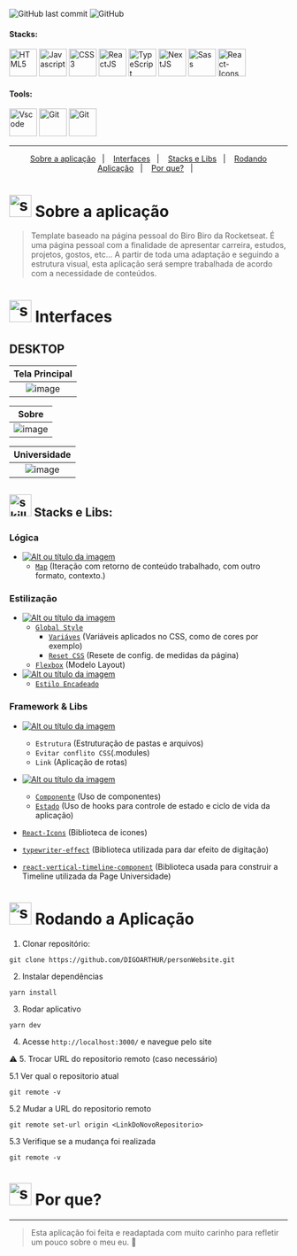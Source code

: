 <!-- VISUALIZAR NO VSCODE  CTRL + K  V -->

<!-- BADGES https://www.youtube.com/watch?v=cRoBt6AZgjc
https://dev.to/envoy_/150-badges-for-github-pnk

BUILD BADGES
https://shields.io
ICONS
https://simpleicons.org/?q=react
-->

 <!------------------------------------BANNER PROJECT-->






 <!------------------------------------SHIELDS PROJECT-->
  ![GitHub last commit](https://img.shields.io/github/last-commit/digoarthur/personWebsite)
  ![GitHub](https://img.shields.io/github/license/digoarthur/personWebsite)
  
  

 <!------------------------------------STACKS-->
#### Stacks:
<p align="left">

 <a href="https://developer.mozilla.org/pt-BR/docs/Web/HTML"><img  alt="HTML5"  width="50" height="50" src="https://user-images.githubusercontent.com/59892368/149663188-8298a9bf-f3ce-4881-944f-e94edf37beed.png"><a/>
   <a href="https://github.com/braziljs/eloquente-javascript"><img  alt="Javascript"  width="50" height="50" src="https://user-images.githubusercontent.com/59892368/149663192-19043371-127c-47f0-8553-0f407c51e2c5.png"><a/>
   <a href="https://developer.mozilla.org/pt-BR/docs/Web/CSS"><img  alt="CSS3"  width="50" height="50" src="https://user-images.githubusercontent.com/59892368/149663193-40e11362-c724-49cf-a0b5-a20f98c8e4ba.png"><a/>
   <a href="https://pt-br.reactjs.org/"><img  alt="ReactJS"  width="50" height="50" src="https://user-images.githubusercontent.com/59892368/110185477-3255b480-7df1-11eb-8399-07a57b05eefb.png"><a/>
   <a href="https://www.typescriptlang.org/"><img  alt="TypeScript"  width="50" height="50" src="https://user-images.githubusercontent.com/59892368/149662563-c86be27c-b905-4aaf-b726-fb1146465ea7.png"><a/>
   <a href="https://nextjs.org/"><img  alt="NextJS"  width="50" height="50" src="https://user-images.githubusercontent.com/59892368/152626659-7431e51e-e4ea-4ee5-baf9-c916ccd72ae9.png"><a/>
    <a href="https://sass-lang.com"><img  alt="Sass"  width="50" height="50" src="https://user-images.githubusercontent.com/59892368/197538138-4aac6895-cad3-40af-a9c8-f51a22aa680a.png"><a/>
       <a href="https://react-icons.github.io/react-icons/"><img  alt="React-Icons"  width="50" height="50" src="https://user-images.githubusercontent.com/59892368/197551891-5fcd2eca-9cd9-4dfd-88b9-7b0f533d4d73.png"><a/>
   
</p>
  

 

 <!------------------------------------TOOLS-->
 #### Tools:
 <a href="https://code.visualstudio.com/"><img  alt="Vscode"  width="50" height="50" src="https://user-images.githubusercontent.com/59892368/149663512-3f83da57-bdfe-4cef-bcc2-feb304a738ff.png"><a/>
 <a href="https://git-scm.com/"><img  alt="Git"  width="50" height="50" src="https://user-images.githubusercontent.com/59892368/149677999-f5947f0b-e535-4ba2-911c-1c5926045c35.png"><a/>
  <a href="https://yarnpkg.com"><img  alt="Git"  width="50" height="50" src="https://user-images.githubusercontent.com/59892368/197615074-2e78b82c-b853-455c-8920-272cf1ce6399.svg"><a/>  
     
<hr>
  
  <!------------------------------------PROJECT ICON-->
  

   <!------------------------------------SUMMARY-->
<p align="center">
  <a href="https://github.com/DIGOARTHUR/personWebsite#--sobre-a-aplicação-">Sobre a aplicação</a>&nbsp;&nbsp;&nbsp;|&nbsp;&nbsp;&nbsp;
  <a href="https://github.com/DIGOARTHUR/personWebsite#--interfaces-"> Interfaces</a>&nbsp;&nbsp;&nbsp;|&nbsp;&nbsp;&nbsp;
  <a href="https://github.com/DIGOARTHUR/personWebsite#-stacks-e-libs-">Stacks e Libs</a>&nbsp;&nbsp;&nbsp;|&nbsp;&nbsp;&nbsp;
  <a href="https://github.com/DIGOARTHUR/personWebsite#-rodando-a-aplicação">Rodando Aplicação</a>&nbsp;&nbsp;&nbsp;|&nbsp;&nbsp;&nbsp;
  <a href="https://github.com/DIGOARTHUR/personWebsite#--por-que-">Por que?</a>&nbsp;&nbsp;&nbsp;|&nbsp;&nbsp;&nbsp;
</p>  

  
  
   <!------------------------------------DESCRIPTION-->

# <img  alt="skills"  width="40" height="40" src="https://user-images.githubusercontent.com/59892368/148622497-164365e8-f6b0-4f40-bc75-a0ed4da6059b.png">  Sobre a aplicação <!---write here : talk a little about project: what's does, example.  -->
> Template baseado na página pessoal do Biro Biro da Rocketseat. É uma página pessoal com a finalidade de apresentar carreira, estudos, projetos, gostos, etc... A partir de toda uma adaptação e seguindo a estrutura visual, esta aplicação será sempre trabalhada de acordo com a necessidade de conteúdos.
  
  
<!------------------------------------LAYOUT -->

<!---
## FIGMA 
<!---
<a href="https://www.figma.com/file/YM4JFm0d4b4TovqmCNrgRW/ig.news?node-id=1%3A2" target="_blank"><img alt="Figma" src="https://img.shields.io/badge/figma%20-%23F24E1E.svg?&style=for-the-badge&logo=figma&logoColor=white"/></a>
--->

# <img  alt="skills"  width="40" height="40" src="https://user-images.githubusercontent.com/59892368/149667468-f228e4e8-c2f0-474d-858d-6b9216f49b2f.png">  Interfaces <!---write here : demonstration of the application layout.  -->

## DESKTOP
  
|                             Tela Principal                             |
| :-------------------------------------------------------------------: |
|   ![image](https://user-images.githubusercontent.com/59892368/197564641-13a377f4-cdeb-48d5-ab6b-42a1e4d3298e.gif) |

  
  |                               Sobre                              |
| :-------------------------------------------------------------------: |
|   ![image](https://user-images.githubusercontent.com/59892368/197567841-ed38d6c6-cabb-47a9-a795-508ae3b646d9.png)|

  
|                                 Universidade                     |
| :--------------------------------------------------------------: |
|   ![image](https://user-images.githubusercontent.com/59892368/197568006-10b15226-8ffe-4914-bca6-60cf1d1e18c4.png)|
  

  


  
  
  
  <!------------------------------------PRODUCTION SKILLS-->

## <img  alt="skills"  width="40" height="40" src="https://user-images.githubusercontent.com/59892368/197614534-e12fb94a-b5cf-44ff-8d57-debad7299b0b.png"> Stacks e Libs: <!---write here: learned concepts; -->

### Lógica 
*  <a href="https://devdigoarthur.notion.site/Map-a87c73417a064372b122bf448f4c6ed4"> ![Alt ou título da imagem](https://img.shields.io/badge/-JavaScript-/?logo=JavaScript&logoColor=white&color=yellow)<a/>
   * [`Map`](https://developer.mozilla.org/pt-BR/docs/Web/JavaScript/Reference/Global_Objects/Map) (Iteração com retorno de conteúdo trabalhado, com outro formato, contexto.)
   
### Estilização 
* <a href="https://developer.mozilla.org/pt-BR/docs/Web/CSS"> ![Alt ou título da imagem](https://img.shields.io/badge/-CSS3-/?logo=CSS3&logoColor=white&color=blue)<a/> 
  * [`Global Style`]()
     * [`Variáves`](https://developer.mozilla.org/pt-BR/docs/Web/CSS/Using_CSS_custom_properties) (Variáveis aplicados no CSS, como de cores por exemplo)
     * [`Reset CSS`](https://www.alura.com.br/artigos/o-que-e-reset-css) (Resete de config. de medidas da página)
  * [`Flexbox`](https://css-tricks.com/snippets/css/a-guide-to-flexbox/) (Modelo Layout)
* <a href="https://sass-lang.com"> ![Alt ou título da imagem](https://img.shields.io/badge/-Sass-/?logo=Sass&logoColor=white&color=ff69b4)<a/> 
  * [`Estilo Encadeado`]()
   
### Framework & Libs
* <a href="https://nextjs.org"> ![Alt ou título da imagem](https://img.shields.io/badge/-NextJS-/?logo=Next.js&logoColor=white&color=lightgrey)<a/>  
  * `Estrutura` (Estruturação de pastas e arquivos)
  * `Evitar conflito CSS`(.modules) 
  * `Link` (Aplicação de rotas)    
   
* <a href="https://reactjs.org"> ![Alt ou título da imagem](https://img.shields.io/badge/-ReactJS-/?logo=React&logoColor=white&color=blue)<a/> 
  * [`Componente`](https://reactjs.org/docs/components-and-props.html) (Uso de componentes)
  * [`Estado`](https://reactjs.org/docs/state-and-lifecycle.html) (Uso de hooks para controle de estado e ciclo de vida da aplicação)

*  [`React-Icons`](https://chakra-ui.com) (Biblioteca de icones)
*  [`typewriter-effect`](https://www.npmjs.com/package/typewriter-effect) (Biblioteca utilizada para dar efeito de digitação)
*  [`react-vertical-timeline-component`](https://tanstack.com/query/v4/?from=reactQueryV3&original=https://react-query-v3.tanstack.com/) (Biblioteca usada para construir a Timeline utilizada da Page Universidade) 
  
 
  <!------------------------------------RUN APP-->
 
 # <img  alt="skills"  width="40" height="40" src="https://user-images.githubusercontent.com/59892368/142216697-dd93272c-c614-4664-9d63-c4e4dfc3e0f3.gif"> Rodando a Aplicação
 

1. Clonar repositório:

```
git clone https://github.com/DIGOARTHUR/personWebsite.git
```

2. Instalar dependências

```
yarn install
```

3. Rodar aplicativo

```
yarn dev
```

4. Acesse `http://localhost:3000/` e navegue pelo site

:warning: 5. Trocar URL do repositorio remoto (caso necessário)

  5.1 Ver qual o repositorio atual
```
git remote -v
```
  5.2 Mudar a URL do repositorio remoto
```
git remote set-url origin <LinkDoNovoRepositorio>
```
  5.3 Verifique se a mudança foi realizada
```
git remote -v
```


  <!------------------------------------WHY/THANKS --->



# <img  alt="skills"  width="40" height="40" src="https://user-images.githubusercontent.com/59892368/197643886-779de461-9dd9-4aa7-a904-177fd5e38cd0.png">  Por que? <!---write here :  motivation that led to created ; why did you do this program?  -->
 ---

> Esta aplicação foi feita e readaptada com muito carinho para refletir um pouco sobre o meu eu. 💜

   
  
  
  



